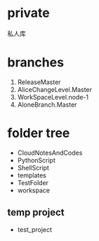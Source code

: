 # private

私人库

# branches

1. ReleaseMaster
2. AliceChangeLevel.Master
3. WorkSpaceLevel.node-1
4. AloneBranch.Master

# folder tree

- CloudNotesAndCodes
- PythonScript
- ShellScript
- templates
- TestFolder
- workspace

## temp project

- test_project
